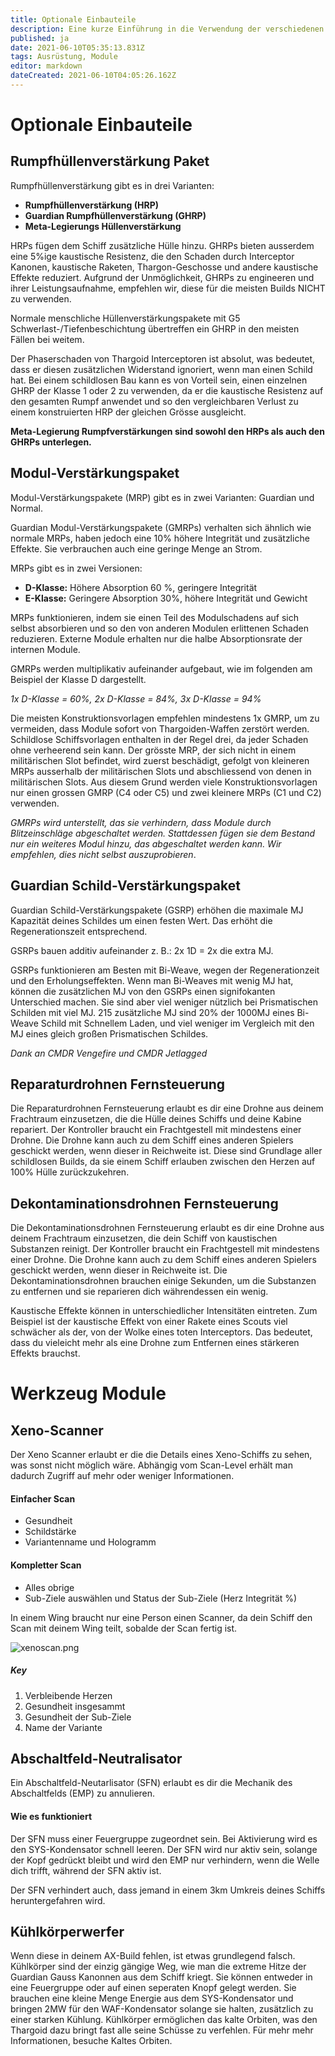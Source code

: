 ```yaml
---
title: Optionale Einbauteile
description: Eine kurze Einführung in die Verwendung der verschiedenen Module in AX.
published: ja
date: 2021-06-10T05:35:13.831Z
tags: Ausrüstung, Module
editor: markdown
dateCreated: 2021-06-10T04:05:26.162Z
---
```


# Optionale Einbauteile

## Rumpfhüllenverstärkung Paket

Rumpfhüllenverstärkung gibt es in drei Varianten:

- **Rumpfhüllenverstärkung (HRP)**
- **Guardian Rumpfhüllenverstärkung (GHRP)**
- **Meta-Legierungs Hüllenverstärkung**

HRPs fügen dem Schiff zusätzliche Hülle hinzu. GHRPs bieten ausserdem eine 5%ige kaustische Resistenz, die den Schaden durch Interceptor Kanonen, kaustische Raketen, Thargon-Geschosse und andere kaustische Effekte reduziert. Aufgrund der Unmöglichkeit, GHRPs zu engineeren und ihrer Leistungsaufnahme, empfehlen wir, diese für die meisten Builds NICHT zu verwenden.

Normale menschliche Hüllenverstärkungspakete mit G5 Schwerlast-/Tiefenbeschichtung übertreffen ein GHRP in den meisten Fällen bei weitem.

Der Phaserschaden von Thargoid Interceptoren ist absolut, was bedeutet, dass er diesen zusätzlichen Widerstand ignoriert, wenn man einen Schild hat. Bei einem schildlosen Bau kann es von Vorteil sein, einen einzelnen GHRP der Klasse 1 oder 2 zu verwenden, da er die kaustische Resistenz auf den gesamten Rumpf anwendet und so den vergleichbaren Verlust zu einem konstruierten HRP der gleichen Grösse ausgleicht.

**Meta-Legierung Rumpfverstärkungen sind sowohl den HRPs als auch den GHRPs unterlegen.**

## Modul-Verstärkungspaket

Modul-Verstärkungspakete (MRP) gibt es in zwei Varianten: Guardian und Normal.

Guardian Modul-Verstärkungspakete (GMRPs) verhalten sich ähnlich wie normale MRPs, haben jedoch eine 10% höhere Integrität und zusätzliche Effekte. Sie verbrauchen auch eine geringe Menge an Strom.

MRPs gibt es in zwei Versionen:

- **D-Klasse:** Höhere Absorption 60 %, geringere Integrität
- **E-Klasse:** Geringere Absorption 30%, höhere Integrität und Gewicht

MRPs funktionieren, indem sie einen Teil des Modulschadens auf sich selbst absorbieren und so den von anderen Modulen erlittenen Schaden reduzieren. Externe Module erhalten nur die halbe Absorptionsrate der internen Module.

GMRPs werden multiplikativ aufeinander aufgebaut, wie im folgenden am Beispiel der Klasse D dargestellt.

*1x D-Klasse = 60%, 2x D-Klasse = 84%, 3x D-Klasse = 94%*

Die meisten Konstruktionsvorlagen empfehlen mindestens 1x GMRP, um zu vermeiden, dass Module sofort von Thargoiden-Waffen zerstört werden. Schildlose Schiffsvorlagen enthalten in der Regel drei, da jeder Schaden ohne verheerend sein kann. Der grösste MRP, der sich nicht in einem militärischen Slot befindet, wird zuerst beschädigt, gefolgt von kleineren MRPs ausserhalb der militärischen Slots und abschliessend von denen in militärischen Slots. Aus diesem Grund werden viele Konstruktionsvorlagen nur einen grossen GMRP (C4 oder C5) und zwei kleinere MRPs (C1 und C2) verwenden.

*GMRPs wird unterstellt, das sie verhindern, dass Module durch Blitzeinschläge abgeschaltet werden. Stattdessen fügen sie dem Bestand nur ein weiteres Modul hinzu, das abgeschaltet werden kann. Wir empfehlen, dies nicht selbst auszuprobieren*.

## Guardian Schild-Verstärkungspaket

Guardian Schild-Verstärkungspakete (GSRP) erhöhen die maximale MJ Kapazität deines Schildes um einen festen Wert. Das erhöht die Regenerationszeit entsprechend.

GSRPs bauen additiv aufeinander z. B.: 2x 1D = 2x die extra MJ.

GSRPs funktionieren am Besten mit Bi-Weave, wegen der Regenerationzeit und den Erholungseffekten. Wenn man Bi-Weaves mit wenig MJ hat, können die zusätzlichen MJ von den GSRPs einen signifokanten Unterschied machen. Sie sind aber viel weniger nützlich bei Prismatischen Schilden mit viel MJ. 215 zusätzliche MJ sind 20% der 1000MJ eines Bi-Weave Schild mit Schnellem Laden, und viel weniger im Vergleich mit den MJ eines gleich großen Prismatischen Schildes.

*Dank an CMDR Vengefire und CMDR Jetlagged*

## Reparaturdrohnen Fernsteuerung
Die Reparaturdrohnen Fernsteuerung erlaubt es dir eine Drohne aus deinem Frachtraum einzusetzen, die die Hülle deines Schiffs und deine Kabine repariert. Der Kontroller braucht ein Frachtgestell mit mindestens einer Drohne. Die Drohne kann auch zu dem Schiff eines anderen Spielers geschickt werden, wenn dieser in Reichweite ist. Diese sind Grundlage aller schildlosen Builds, da sie einem Schiff erlauben zwischen den Herzen auf 100% Hülle zurückzukehren.

## Dekontaminationsdrohnen Fernsteuerung
Die Dekontaminationsdrohnen Fernsteuerung erlaubt es dir eine Drohne aus deinem Frachtraum einzusetzen, die dein Schiff von kaustischen Substanzen reinigt. Der Kontroller braucht ein Frachtgestell mit mindestens einer Drohne. Die Drohne kann auch zu dem Schiff eines anderen Spielers geschickt werden, wenn dieser in Reichweite ist. Die Dekontaminationsdrohnen brauchen einige Sekunden, um die Substanzen zu entfernen und sie reparieren dich währendessen ein wenig.

Kaustische Effekte können in unterschiedlicher Intensitäten eintreten. Zum Beispiel ist der kaustische Effekt von einer Rakete eines Scouts viel schwächer als der, von der Wolke eines toten Interceptors. Das bedeutet, dass du vieleicht mehr als eine Drohne zum Entfernen eines stärkeren Effekts brauchst.

# Werkzeug Module

## Xeno-Scanner
Der Xeno Scanner erlaubt er die die Details eines Xeno-Schiffs zu sehen, was sonst nicht möglich wäre. Abhängig vom Scan-Level erhält man dadurch Zugriff auf mehr oder weniger Informationen.

#### Einfacher Scan

- Gesundheit
- Schildstärke
- Variantenname und Hologramm

#### Kompletter Scan

- Alles obrige
- Sub-Ziele auswählen und Status der Sub-Ziele (Herz Integrität %)

In einem Wing braucht nur eine Person einen Scanner, da dein Schiff den Scan mit deinem Wing teilt, sobalde der Scan fertig ist.

![xenoscan.png](/img/xenoscan.png)

##### Key
1. Verbleibende Herzen
2. Gesundheit insgesammt
3. Gesundheit der Sub-Ziele
4. Name der Variante

## Abschaltfeld-Neutralisator
Ein Abschaltfeld-Neutarlisator (SFN) erlaubt es dir die Mechanik des Abschaltfelds (EMP) zu annulieren.

#### Wie es funktioniert

Der SFN muss einer Feuergruppe zugeordnet sein. Bei Aktivierung wird es den SYS-Kondensator schnell leeren. Der SFN wird nur aktiv sein, solange der Kopf gedrückt bleibt und wird den EMP nur verhindern, wenn die Welle dich trifft, während der SFN aktiv ist.

Der SFN verhindert auch, dass jemand in einem 3km Umkreis deines Schiffs heruntergefahren wird.

## Kühlkörperwerfer
Wenn diese in deinem AX-Build fehlen, ist etwas grundlegend falsch. Kühlkörper sind der einzig gängige Weg, wie man die extreme Hitze der Guardian Gauss Kanonnen aus dem Schiff kriegt. Sie können entweder in eine Feuergruppe oder auf einen seperaten Knopf gelegt werden. Sie brauchen eine kleine Menge Energie aus dem SYS-Kondensator und bringen 2MW für den WAF-Kondensator solange sie halten, zusätzlich zu einer starken Kühlung. Kühlkörper ermöglichen das kalte Orbiten, was den Thargoid dazu bringt fast alle seine Schüsse zu verfehlen. Für mehr mehr Informationen, besuche Kaltes Orbiten.